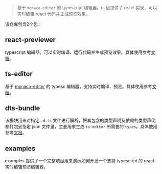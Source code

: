 
>  基于 `monaco-editor` 的 typescript 编辑器，ui 层提供了 react 实现，可以实时编辑 react 代码并生成预览效果。

该仓库包含2个包：

## react-previewer

typescript 编辑器，可以实时编译、运行代码并生成预览效果。具体使用参考[文档](./packages/react-previewer/README.md)。

## ts-editor

基于 [monaco-editor](https://microsoft.github.io/monaco-editor/) 的 typesc 编辑器，支持实时编译、预览。具体使用参考[文档](./packages/ts-editor/README.md)。

## dts-bundle

该模块用来对指定 `.d.ts` 文件进行解析，把其包含的类型声明及依赖的类型声明都打包到指定 json 文件里，主要用来生成 `ts-editor` 所需要的 `types`。具体使用参考[文档](./packages/dts-bundle/README.md)。


## examples 

examples 提供了一个完整项目用来演示如何开发一个支持 typescript 的 react 实时编辑预览编辑器。